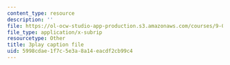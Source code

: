 ```yaml
---
content_type: resource
description: ''
file: https://ol-ocw-studio-app-production.s3.amazonaws.com/courses/9-04-sensory-systems-fall-2013/5998cdae1f7c5e3a8a14eacdf2cb99c4_jdiy_lV2xno.vtt
file_type: application/x-subrip
resourcetype: Other
title: 3play caption file
uid: 5998cdae-1f7c-5e3a-8a14-eacdf2cb99c4
---
```

